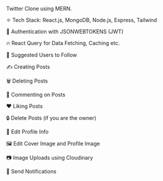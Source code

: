 Twitter Clone using MERN. 


⚛️ Tech Stack: React.js, MongoDB, Node.js, Express, Tailwind

🔐 Authentication with JSONWEBTOKENS (JWT)

🔥 React Query for Data Fetching, Caching etc.

👥 Suggested Users to Follow

✍️ Creating Posts

🗑️ Deleting Posts

💬 Commenting on Posts

❤️ Liking Posts

🔒 Delete Posts (if you are the owner)

📝 Edit Profile Info

🖼️ Edit Cover Image and Profile Image

📷 Image Uploads using Cloudinary

🔔 Send Notifications
